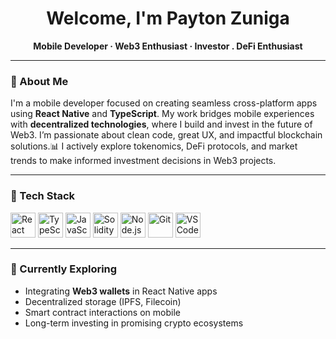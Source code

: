 <h1 align="center">Welcome, I'm Payton Zuniga </h1>

<p align="center">
  <strong>Mobile Developer · Web3 Enthusiast · Investor . DeFi Enthusiast</strong>
</p>

---

### 🚀 About Me

I'm a mobile developer focused on creating seamless cross-platform apps using **React Native** and **TypeScript**. My work bridges mobile experiences with **decentralized technologies**, where I build and invest in the future of Web3. I’m passionate about clean code, great UX, and impactful blockchain solutions.📊 I actively explore tokenomics, DeFi protocols, and market trends to make informed investment decisions in Web3 projects.

---

### 🧰 Tech Stack

<p align="left">
  <img src="https://cdn.jsdelivr.net/gh/devicons/devicon/icons/react/react-original.svg" height="40" width="40" alt="React Native" />
  <img src="https://cdn.jsdelivr.net/gh/devicons/devicon/icons/typescript/typescript-original.svg" height="40" width="40" alt="TypeScript" />
  <img src="https://cdn.jsdelivr.net/gh/devicons/devicon/icons/javascript/javascript-original.svg" height="40" width="40" alt="JavaScript" />
  <img src="https://cdn.jsdelivr.net/gh/devicons/devicon/icons/solidity/solidity-original.svg" height="40" width="40" alt="Solidity" />
  <img src="https://cdn.jsdelivr.net/gh/devicons/devicon/icons/nodejs/nodejs-original.svg" height="40" width="40" alt="Node.js" />
  <img src="https://cdn.jsdelivr.net/gh/devicons/devicon/icons/git/git-original.svg" height="40" width="40" alt="Git" />
  <img src="https://cdn.jsdelivr.net/gh/devicons/devicon/icons/vscode/vscode-original.svg" height="40" width="40" alt="VSCode" />
</p>

---

### 🧠 Currently Exploring

- Integrating **Web3 wallets** in React Native apps  
- Decentralized storage (IPFS, Filecoin)  
- Smart contract interactions on mobile  
- Long-term investing in promising crypto ecosystems


